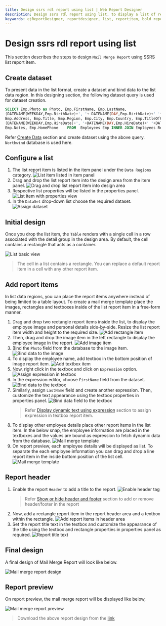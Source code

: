 ```yaml
---
title: Design ssrs rdl report using list | Web Report Designer
description: Design ssrs rdl report using list, to display a list of records in the list format in Web Report Designer.
keywords: ejReportDesigner, reportdesigner, list, reportitem, bold reports, documentation, help, ej, user guide, demo, samples, bold reports, bold reporting
---
```


# Design ssrs rdl report using list

This section describes the steps to design `Mail Merge Report` using SSRS list report item.

## Create dataset

To present data in the list format, create a dataset and bind data to the list data region. In this designing section, the following dataset query is used for dataset creation.

```sql
SELECT Emp.Photo as Photo, Emp.FirstName, Emp.LastName,
(DATENAME(WEEKDAY,Emp.BirthDate)+', '+ DATENAME(DAY,Emp.BirthDate)+' '+DATENAME(MONTH,Emp.BirthDate)+' '+DATENAME(YEAR,Emp.BirthDate)) as BirthDate,
Emp.Address, Emp.Title, Emp.Region, Emp.City, Emp.Country, Emp.TitleOfCourtesy, Rep.FirstName as ReportingFirstName, Rep.LastName as ReportingLastName,
(DATENAME(WEEKDAY,Emp.HireDate)+', '+DATENAME(DAY,Emp.HireDate)+' '+DATENAME(MONTH,Emp.HireDate)+' '+DATENAME(YEAR,Emp.HireDate))as HireDate,
Emp.Notes, Emp.HomePhone    FROM  Employees Emp INNER JOIN Employees Rep ON Rep.EmployeeID=emp.ReportsTo

```

Refer [Create Data](./../../../manage-data/dataset/create-an-embedded-dataset/#create-an-embedded-dataset) section and create dataset using the above query. `Northwind` database is used here.

## Configure a list

1. The list report item is listed in the item panel under the `Data Regions` category.
![List item listed in item panel](/static/assets/on-premise/images/report-designer/report-items/list/item-panel-view.png)
2. Drag and drop the list report item into the design area from the item panel.
![Drag and drop list report item into design area](/static/assets/on-premise/images/report-designer/report-items/list/drag-and-drop-list.png)
3. Respective list properties will be listed in the properties panel.
![List item with properties view](/static/assets/on-premise/images/report-designer/report-items/list/list-item-with-properties-view.png)
4. In the `DataSet` drop-down list choose the required dataset.
![Assign dataset](/static/assets/on-premise/images/report-designer/report-items/list/assign-dataset.png)

## Initial design

Once you drop the list item, the `Table` renders with a single cell in a row associated with the detail group in the design area. By default, the cell contains a rectangle that acts as a container.

![List basic view](/static/assets/on-premise/images/report-designer/report-items/list/list-basic-view.png)

> The cell in a list contains a rectangle. You can replace a default report item in a cell with any other report item.

## Add report items

In list data regions, you can place the report items anywhere instead of being limited to a table layout. To create a mail merge template place the images, rectangles and textboxes inside of the list report item in a free-form manner.

1. Drag and drop two rectangle report items inside the list, to display the employee image and personal details side-by-side. Resize the list report item width and height to the required size.
![Add rectangle item](/static/assets/on-premise/images/report-designer/report-items/list/add-rectangle-item.png)
2. Then, drag and drop the image item in the left rectangle to display the employee image in the report.
![Add image item](/static/assets/on-premise/images/report-designer/report-items/list/add-image-item.png)
3. Bind the `Photo` field from the database to the image item.
![Bind data to the image](/static/assets/on-premise/images/report-designer/report-items/list/bind-data-to-the-image.png)
4. To display the employee name, add textbox in the bottom position of image report item.
![Add textbox item](/static/assets/on-premise/images/report-designer/report-items/list/add-textbox-item.png)
5. Now, right click in the textbox and click on `Expression` option.
![Assign expression in textbox](/static/assets/on-premise/images/report-designer/report-items/list/open-textbox-menu.png)
6. In the expression editor, choose `FirstName` field from the dataset.
![Bind data to the textbox](/static/assets/on-premise/images/report-designer/report-items/list/assign-dataset-field-in-textbox.png)
7. Similarly, assign `LastName` field and create another expression. Then, customize the text appearance using the textbox properties in properties panel.
![Bind data field to the textbox](/static/assets/on-premise/images/report-designer/report-items/list/assign-expression-in-textbox.png)
   > Refer [Display dynamic text using expression](./../../../report-items/textbox/design-rdl-report-using-textbox/#display-dynamic-text-using-expression) section to assign expression in textbox report item.
8. To display other employee details place other report items in the list item. In the below snap, the employee information are placed in the textboxes and the values are bound as expression to fetch dynamic data from the database.
![Mail merge template](/static/assets/on-premise/images/report-designer/report-items/list/mail-merge-template.png)
9. On report preview, each employee details will be displayed as list. To separate the each employee information you can drag and drop a line report item in the inside bottom position of the list cell.
![Mail merge template](/static/assets/on-premise/images/report-designer/report-items/list/add-line-report-item.png)

## Report header

1. Enable the  report `Header` to add a title to the report.
![Enable header tag](/static/assets/on-premise/images/report-designer/report-items/list/enable-header-tag.png)
   > Refer [Show or hide header and footer](./../../../compose-report/show-or-hide-header-footer-in-report/) section to add or remove header/footer in the report
2. Now, add a rectangle report item in the report header area and a textbox within the rectangle.
![Add report items in header area](/static/assets/on-premise/images/report-designer/report-items/list/add-report-items-in-header-area.png)
3. Set the report title text in the textbox and customize the appearance of the title using the textbox and rectangle properties in properties panel as required.
![Report title text](/static/assets/on-premise/images/report-designer/report-items/list/report-title-text.png)

## Final design

A final design of Mail Merge Report will look like below.

![Mail merge report design](/static/assets/on-premise/images/report-designer/report-items/list/final-design.png)

## Report preview

On report preview, the mail merge report will be displayed like below,

![Mail merge report preview](/static/assets/on-premise/images/report-designer/report-items/list/report-preview.png)

> Download the above report design from the [link](https://github.com/boldreports/resources/tree/master/docs/report-designer/list/design-report-using-list.rdl)
